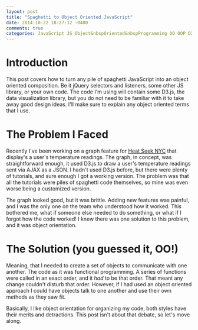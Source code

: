 ```yaml
---
layout: post
title: "Spaghetti to Object Oriented JavaScript"
date: 2014-10-22 18:27:12 -0400
comments: true
categories: JavaScript JS Object&nbspOriented&nbspProgramming OO OOP D3.js JavaScript&nbspLibraries
---
```

# Introduction
This post covers how to turn any pile of spaghetti JavaScript into an object oriented composition.  Be it jQuery selectors and listeners, some other JS library, or your own code.  The code I'm using will contain some D3.js, the data visualization library, but you do not need to be familiar with it to take away good design ideas.  I'll make sure to explain any object oriented terms that I use.

# The Problem I Faced
Recently I've been working on a graph feature for [Heat Seek NYC](http://heatseeknyc.com/) that display's a user's temperature readings. The graph, in concept, was straightforward enough, it used D3.js to draw a user's temperature readings sent via AJAX as a JSON.  I hadn't used D3.js before, but there were plenty of tutorials, and sure enough I got a working version.  The problem was that all the tutorials were piles of spaghetti code themselves, so mine was even worse being a customized version.

The graph looked good, but it was brittle.  Adding new features was painful, and I was the only one on the team who understood how it worked.  This bothered me, what if someone else needed to do something, or what if I forgot how the code worked!  I knew there was one solution to this problem, and it was object orientation.

# The Solution (you guessed it, OO!)
Meaning, that I needed to create a set of objects to communicate with one another.  The code as it was functional programming.  A series of functions were called in an exact order, and it _had_ to be that order.  That meant any change couldn't disturb that order.  However, if I had used an object oriented approach I could have objects talk to one another and use their own methods as they saw fit.

Basically, I like object orientation for organizing my code, both styles have their merits and detractions.  This post isn't about that debate, so let's move along.
